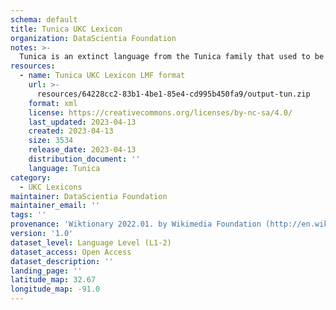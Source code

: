 ```yaml
---
schema: default
title: Tunica UKC Lexicon
organization: DataScientia Foundation
notes: >-
  Tunica is an extinct language from the Tunica family that used to be spoken in North America. The UKC Lexicon of Tunica is represented as a lexico-semantic network. It consists of words, word senses, synsets, as well as sense-level and synset-level relationships
resources:
  - name: Tunica UKC Lexicon LMF format
    url: >-
      resources/64228cc2-83b1-4be1-85e4-cd995b450fa9/output-tun.zip
    format: xml
    license: https://creativecommons.org/licenses/by-nc-sa/4.0/
    last_updated: 2023-04-13
    created: 2023-04-13
    size: 3534
    release_date: 2023-04-13
    distribution_document: ''
    language: Tunica
category:
  - UKC Lexicons
maintainer: DataScientia Foundation
maintainer_email: ''
tags: ''
provenance: 'Wiktionary 2022.01. by Wikimedia Foundation (http://en.wiktionary.org); CogNet 2.1 by Khuyagbaatar Batsuren, National University of Mongolia (http://cognet.ukc.disi.unitn.it); Native Languages of the Americas 2021.11. by Laura Redish and Orrin Lewis (http://www.native-languages.org); Princeton WordNet 2.1 by Princeton University (https://wordnet.princeton.edu)'
version: '1.0'
dataset_level: Language Level (L1-2)
dataset_access: Open Access
dataset_description: ''
landing_page: ''
latitude_map: 32.67
longitude_map: -91.0
---
```

